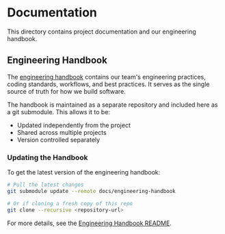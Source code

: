 # Documentation

This directory contains project documentation and our engineering handbook.

## Engineering Handbook

The [engineering handbook](./engineering-handbook/) contains our team's engineering practices, coding standards, workflows, and best practices. It serves as the single source of truth for how we build software.

The handbook is maintained as a separate repository and included here as a git submodule. This allows it to be:
- Updated independently from the project
- Shared across multiple projects
- Version controlled separately

### Updating the Handbook

To get the latest version of the engineering handbook:

```bash
# Pull the latest changes
git submodule update --remote docs/engineering-handbook

# Or if cloning a fresh copy of this repo
git clone --recursive <repository-url>
```

For more details, see the [Engineering Handbook README](./engineering-handbook/README.md).
